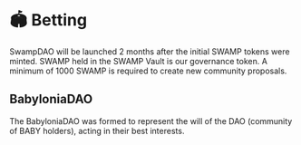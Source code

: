 # 🏟 Betting

SwampDAO will be launched 2 months after the initial SWAMP tokens were minted. SWAMP held in the SWAMP Vault is our governance token. A minimum of 1000 SWAMP is required to create new community proposals.

## **BabyloniaDAO** <a href="swampdao" id="swampdao"></a>

The BabyloniaDAO was formed to represent the will of the DAO (community of BABY holders), acting in their best interests.
